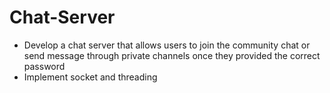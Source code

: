 # Chat-Server

* Develop a chat server that allows users to join the community chat or send message through private channels once they provided the correct password
* Implement socket and threading
